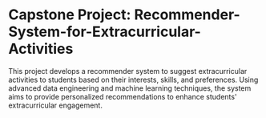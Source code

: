 # Capstone Project: Recommender-System-for-Extracurricular-Activities

This project develops a recommender system to suggest extracurricular activities to students based on their interests, skills, and preferences. Using advanced data engineering and machine learning techniques, the system aims to provide personalized recommendations to enhance students' extracurricular engagement.
